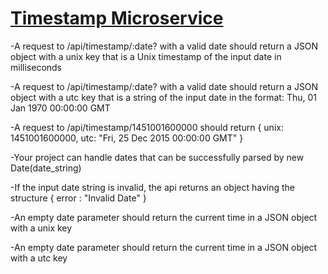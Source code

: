 
# [Timestamp Microservice](https://www.freecodecamp.org/learn/apis-and-microservices/apis-and-microservices-projects/timestamp-microservice)

-A request to /api/timestamp/:date? with a valid date should return a JSON object with a unix key that is a Unix timestamp of the input date in milliseconds

-A request to /api/timestamp/:date? with a valid date should return a JSON object with a utc key that is a string of the input date in the format: Thu, 01 Jan 1970 00:00:00 GMT

-A request to /api/timestamp/1451001600000 should return { unix: 1451001600000, utc: "Fri, 25 Dec 2015 00:00:00 GMT" }

-Your project can handle dates that can be successfully parsed by new Date(date_string)

-If the input date string is invalid, the api returns an object having the structure { error : "Invalid Date" }

-An empty date parameter should return the current time in a JSON object with a unix key

-An empty date parameter should return the current time in a JSON object with a utc key
